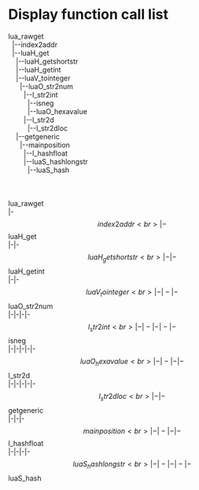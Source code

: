# Display function call list
lua_rawget<br>
&nbsp;&nbsp;|--index2addr<br>
&nbsp;&nbsp;|--luaH_get<br>
&nbsp;&nbsp;&nbsp;&nbsp;|--luaH_getshortstr<br>
&nbsp;&nbsp;&nbsp;&nbsp;|--luaH_getint<br>
&nbsp;&nbsp;&nbsp;&nbsp;|--luaV_tointeger<br>
&nbsp;&nbsp;&nbsp;&nbsp;&nbsp;&nbsp;|--luaO_str2num<br>
&nbsp;&nbsp;&nbsp;&nbsp;&nbsp;&nbsp;&nbsp;&nbsp;|--l_str2int<br>
&nbsp;&nbsp;&nbsp;&nbsp;&nbsp;&nbsp;&nbsp;&nbsp;&nbsp;&nbsp;|--isneg<br>
&nbsp;&nbsp;&nbsp;&nbsp;&nbsp;&nbsp;&nbsp;&nbsp;&nbsp;&nbsp;|--luaO_hexavalue<br>
&nbsp;&nbsp;&nbsp;&nbsp;&nbsp;&nbsp;&nbsp;&nbsp;|--l_str2d<br>
&nbsp;&nbsp;&nbsp;&nbsp;&nbsp;&nbsp;&nbsp;&nbsp;&nbsp;&nbsp;|--l_str2dloc<br>
&nbsp;&nbsp;&nbsp;&nbsp;|--getgeneric<br>
&nbsp;&nbsp;&nbsp;&nbsp;&nbsp;&nbsp;|--mainposition<br>
&nbsp;&nbsp;&nbsp;&nbsp;&nbsp;&nbsp;&nbsp;&nbsp;|--l_hashfloat<br>
&nbsp;&nbsp;&nbsp;&nbsp;&nbsp;&nbsp;&nbsp;&nbsp;|--luaS_hashlongstr<br>
&nbsp;&nbsp;&nbsp;&nbsp;&nbsp;&nbsp;&nbsp;&nbsp;&nbsp;&nbsp;|--luaS_hash<br>
<br>
<br>
<br>
lua_rawget<br>
|-$$index2addr<br>
|-$$luaH_get<br>
|-|-$$luaH_getshortstr<br>
|-|-$$luaH_getint<br>
|-|-$$luaV_tointeger<br>
|-|-|-$$luaO_str2num<br>
|-|-|-|-$$l_str2int<br>
|-|-|-|-|-$$isneg<br>
|-|-|-|-|-$$luaO_hexavalue<br>
|-|-|-|-$$l_str2d<br>
|-|-|-|-|-$$l_str2dloc<br>
|-|-$$getgeneric<br>
|-|-|-$$mainposition<br>
|-|-|-|-$$l_hashfloat<br>
|-|-|-|-$$luaS_hashlongstr<br>
|-|-|-|-|-$$luaS_hash<br>
